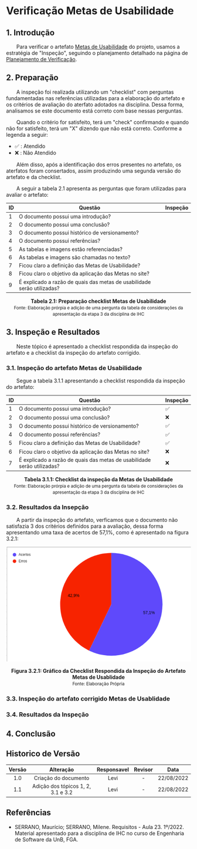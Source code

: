 # Verificação Metas de Usabilidade

## 1. Introdução
  
&emsp;&emsp;Para verificar o artefato [Metas de Usabilidade](../analiseRequisitos/metas_Usabilidade.md) do projeto, usamos a estratégia de "Inspeção", seguindo o planejamento detalhado na página de [Planejamento de Verificação](planejamento.md).  

## 2. Preparação
  
&emsp;&emsp;A inspeção foi realizada utilizando um "checklist" com perguntas fundamentadas nas referências utilizadas para a elaboração do artefato e os critérios de avaliação do aterfato adotados na disciplina. Dessa forma, analisamos se este documento está correto com base nessas perguntas.  

&emsp;&emsp;Quando o critério for satisfeito, terá um "check" confirmando e quando não for satisfeito, terá um "X" dizendo que não está correto. Conforme a legenda a seguir:  

- ✅ : Atendido
- ❌ : Não Atendido  

&emsp;&emsp;Além disso, após a identificação dos erros presentes no artefato, os aterfatos foram consertados, assim produzindo uma segunda versão do artefato e da checklist.  

&emsp;&emsp;A seguir a tabela 2.1 apresenta as perguntas que foram utilizadas para avaliar o artefato:  
  
<center>

|ID|Questão| Inspeção |
|-----------|-------------|-------------|
| 1 | O documento possui uma introdução? ||
| 2 | O documento possui uma conclusão? ||
| 3 | O documento possui histórico de versionamento? ||
| 4 | O documento possui referências? ||
| 5 | As tabelas e imagens estão referenciadas? ||
| 6 | As tabelas e imagens são chamadas no texto? ||
| 7 | Ficou claro a definição das Metas de Usabilidade? ||
| 8 | Ficou claro o objetivo da aplicação das Metas no site? ||
| 9 | É explicado a razão de quais das metas de usabilidade serão utilizadas? ||
  
</center>
  
<figcaption align='center'>
    <b>Tabela 2.1: Preparação checklist Metas de Usabilidade </b>
    <br><small> Fonte: Elaboração prórpia e adição de uma pergunta da tabela de considerações da apresentação da etapa 3 da disciplina de IHC</small>
</figcaption>
  

## 3. Inspeção e Resultados  
  
&emsp;&emsp;Neste tópico é apresentado a checklist respondida da inspeção do artefato e a checklist da inspeção do artefato corrigido.   

### 3.1. Inspeção do artefato Metas de Usabilidade
  
&emsp;&emsp;Segue a tabela 3.1.1 apresentando a checklist respondida da inspeção do artefato:
  
<center>

|ID|Questão| Inspeção |
|-----------|-------------|-------------|
| 1 | O documento possui uma introdução? |✅|
| 2 | O documento possui uma conclusão? |❌|
| 3 | O documento possui histórico de versionamento? |✅|
| 4 | O documento possui referências? |✅|
| 5 | Ficou claro a definição das Metas de Usabilidade? |✅|
| 6 | Ficou claro o objetivo da aplicação das Metas no site? |❌|
| 7 | É explicado a razão de quais das metas de usabilidade serão utilizadas? |❌|
  
</center>
  
<figcaption align='center'>
    <b>Tabela 3.1.1: Checklist da inspeção da Metas de Usabilidade </b>
    <br><small> Fonte: Elaboração prórpia e adição de uma pergunta da tabela de considerações da apresentação da etapa 3 da disciplina de IHC</small>
</figcaption>

### 3.2. Resultados da Insepção
  
&emsp;&emsp;A partir da inspeção do artefato, verficamos que o documento não satisfazia 3 dos critérios definidos para a avaliação, dessa forma apresentando uma taxa de acertos de 57,1%, como é apresentado na figura 3.2.1:  
  
<center>

![Grafico](../assets/graficosVerificacao/graficoMetasV1.png)

</center>

<figcaption align='center'>
    <b>Figura 3.2.1: Gráfico da Checklist Respondida da Inspeção do Artefato Metas de Usablidade </b>
    <br><small> Fonte: Elaboração Própria </small>
</figcaption>

### 3.3. Inspeção do artefato corrigido Metas de Usablidade

### 3.4. Resultados da Inspeção

## 4. Conclusão

## Historico de Versão 

|    Versão    | Alteração| Responsavel        | Revisor     | Data
| :--------: | :----: | :------------------: | :-------------: |:----:|
| 1.0| Criação do documento | Levi | - | 22/08/2022 |
| 1.1| Adição dos tópicos 1, 2, 3.1 e 3.2 | Levi | - | 22/08/2022 |

## Referências

- SERRANO, Maurício; SERRANO, Milene. Requisitos - Aula 23. 1º/2022. Material apresentado para a disciplina de IHC no curso de Engenharia de Software da UnB, FGA.